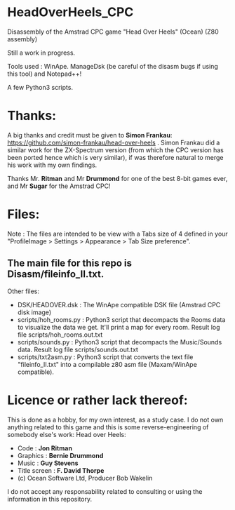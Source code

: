 # HeadOverHeels_CPC
Disassembly of the Amstrad CPC game "Head Over Heels" (Ocean)
(Z80 assembly)

Still a work in progress.

Tools used : WinApe. ManageDsk (be careful of the disasm bugs if using this tool) and Notepad++!

A few Python3 scripts.

Thanks:
=======

A big thanks and credit must be given to **Simon Frankau**:
    https://github.com/simon-frankau/head-over-heels .
Simon Frankau did a similar work for the ZX-Spectrum version (from which the CPC version has been ported hence which is very similar), if was therefore natural to merge his work with my own findings.

Thanks Mr. **Ritman** and Mr **Drummond** for one of the best 8-bit games ever, and Mr **Sugar** for the Amstrad CPC!

Files:
======

Note : The files are intended to be view with a Tabs size of 4 defined in your "ProfileImage > Settings > Appearance > Tab Size preference".

**The main file for this repo is Disasm/fileinfo_II.txt.**
-------------------------------------------------------
Other files:
* DSK/HEADOVER.dsk : The WinApe compatible DSK file (Amstrad CPC disk image)
* scripts/hoh_rooms.py : Python3 script that decompacts the Rooms data to visualize the data we get. It'll print a map for every room. Result log file scripts/hoh_rooms.out.txt
* scripts/sounds.py : Python3 script that decompacts the Music/Sounds data. Result log file scripts/sounds.out.txt
* scripts/txt2asm.py : Python3 script that converts the text file "fileinfo_II.txt" into a compilable z80 asm file (Maxam/WinApe compatible).

Licence or rather lack thereof:
===============================

This is done as a hobby, for my own interest, as a study case.
I do not own anything related to this game and this is some reverse-engineering of somebody else's work:
Head over Heels: 
* Code : **Jon Ritman**
* Graphics : **Bernie Drummond**
* Music : **Guy Stevens**
* Title screen : **F. David Thorpe**
* (c) Ocean Software Ltd, Producer Bob Wakelin

I do not accept any responsability related to consulting or using the information in this repository.
